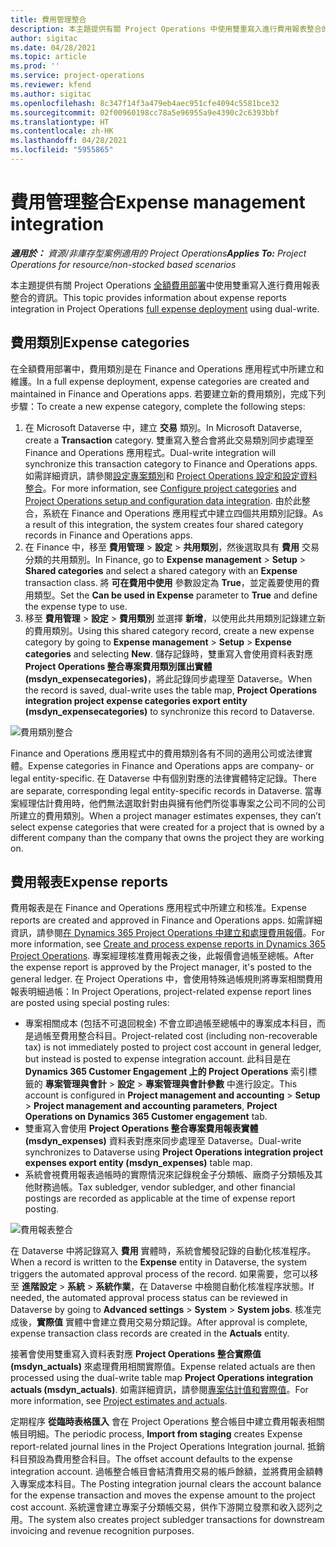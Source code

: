 ```yaml
---
title: 費用管理整合
description: 本主題提供有關 Project Operations 中使用雙重寫入進行費用報表整合的資訊。
author: sigitac
ms.date: 04/28/2021
ms.topic: article
ms.prod: ''
ms.service: project-operations
ms.reviewer: kfend
ms.author: sigitac
ms.openlocfilehash: 8c347f14f3a479eb4aec951cfe4094c5581bce32
ms.sourcegitcommit: 02f00960198cc78a5e96955a9e4390c2c6393bbf
ms.translationtype: HT
ms.contentlocale: zh-HK
ms.lasthandoff: 04/28/2021
ms.locfileid: "5955865"
---
```

# <a name="expense-management-integration"></a><span data-ttu-id="6f9de-103">費用管理整合</span><span class="sxs-lookup"><span data-stu-id="6f9de-103">Expense management integration</span></span>

<span data-ttu-id="6f9de-104">_**適用於：** 資源/非庫存型案例適用的 Project Operations_</span><span class="sxs-lookup"><span data-stu-id="6f9de-104">_**Applies To:** Project Operations for resource/non-stocked based scenarios_</span></span>

<span data-ttu-id="6f9de-105">本主題提供有關 Project Operations [全額費用部署](../expense/expense-overview.md)中使用雙重寫入進行費用報表整合的資訊。</span><span class="sxs-lookup"><span data-stu-id="6f9de-105">This topic provides information about expense reports integration in Project Operations [full expense deployment](../expense/expense-overview.md) using dual-write.</span></span>

## <a name="expense-categories"></a><span data-ttu-id="6f9de-106">費用類別</span><span class="sxs-lookup"><span data-stu-id="6f9de-106">Expense categories</span></span>

<span data-ttu-id="6f9de-107">在全額費用部署中，費用類別是在 Finance and Operations 應用程式中所建立和維護。</span><span class="sxs-lookup"><span data-stu-id="6f9de-107">In a full expense deployment, expense categories are created and maintained in Finance and Operations apps.</span></span> <span data-ttu-id="6f9de-108">若要建立新的費用類別，完成下列步驟：</span><span class="sxs-lookup"><span data-stu-id="6f9de-108">To create a new expense category, complete the following steps:</span></span>

1. <span data-ttu-id="6f9de-109">在 Microsoft Dataverse 中，建立 **交易** 類別。</span><span class="sxs-lookup"><span data-stu-id="6f9de-109">In Microsoft Dataverse, create a **Transaction** category.</span></span> <span data-ttu-id="6f9de-110">雙重寫入整合會將此交易類別同步處理至 Finance and Operations 應用程式。</span><span class="sxs-lookup"><span data-stu-id="6f9de-110">Dual-write integration will synchronize this transaction category to Finance and Operations apps.</span></span> <span data-ttu-id="6f9de-111">如需詳細資訊，請參閱[設定專案類別](/dynamics365/project-operations/project-accounting/configure-project-categories)和 [Project Operations 設定和設定資料整合](resource-dual-write-setup-integration.md)。</span><span class="sxs-lookup"><span data-stu-id="6f9de-111">For more information, see [Configure project categories](/dynamics365/project-operations/project-accounting/configure-project-categories) and [Project Operations setup and configuration data integration](resource-dual-write-setup-integration.md).</span></span> <span data-ttu-id="6f9de-112">由於此整合，系統在 Finance and Operations 應用程式中建立四個共用類別記錄。</span><span class="sxs-lookup"><span data-stu-id="6f9de-112">As a result of this integration, the system creates four shared category records in Finance and Operations apps.</span></span>
2. <span data-ttu-id="6f9de-113">在 Finance 中，移至 **費用管理** > **設定** > **共用類別**，然後選取具有 **費用** 交易分類的共用類別。</span><span class="sxs-lookup"><span data-stu-id="6f9de-113">In Finance, go to **Expense management** > **Setup** > **Shared categories** and select a shared category with an **Expense** transaction class.</span></span> <span data-ttu-id="6f9de-114">將 **可在費用中使用** 參數設定為 **True**，並定義要使用的費用類型。</span><span class="sxs-lookup"><span data-stu-id="6f9de-114">Set the **Can be used in Expense** parameter to **True** and define the expense type to use.</span></span>
3. <span data-ttu-id="6f9de-115">移至 **費用管理** > **設定** > **費用類別** 並選擇 **新增**，以使用此共用類別記錄建立新的費用類別。</span><span class="sxs-lookup"><span data-stu-id="6f9de-115">Using this shared category record, create a new expense category by going to **Expense management** > **Setup** > **Expense categories** and selecting **New**.</span></span> <span data-ttu-id="6f9de-116">儲存記錄時，雙重寫入會使用資料表對應 **Project Operations 整合專案費用類別匯出實體 (msdyn\_expensecategories)**，將此記錄同步處理至 Dataverse。</span><span class="sxs-lookup"><span data-stu-id="6f9de-116">When the record is saved, dual-write uses the table map, **Project Operations integration project expense categories export entity (msdyn\_expensecategories)** to synchronize this record to Dataverse.</span></span>

  ![費用類別整合](./media/DW6ExpenseCategories.png)

<span data-ttu-id="6f9de-118">Finance and Operations 應用程式中的費用類別各有不同的適用公司或法律實體。</span><span class="sxs-lookup"><span data-stu-id="6f9de-118">Expense categories in Finance and Operations apps are company- or legal entity-specific.</span></span> <span data-ttu-id="6f9de-119">在 Dataverse 中有個別對應的法律實體特定記錄。</span><span class="sxs-lookup"><span data-stu-id="6f9de-119">There are separate, corresponding legal entity-specific records in Dataverse.</span></span> <span data-ttu-id="6f9de-120">當專案經理估計費用時，他們無法選取針對由與擁有他們所從事專案之公司不同的公司所建立的費用類別。</span><span class="sxs-lookup"><span data-stu-id="6f9de-120">When a project manager estimates expenses, they can’t select expense categories that were created for a project that is owned by a different company than the company that owns the project they are working on.</span></span> 

## <a name="expense-reports"></a><span data-ttu-id="6f9de-121">費用報表</span><span class="sxs-lookup"><span data-stu-id="6f9de-121">Expense reports</span></span>

<span data-ttu-id="6f9de-122">費用報表是在 Finance and Operations 應用程式中所建立和核准。</span><span class="sxs-lookup"><span data-stu-id="6f9de-122">Expense reports are created and approved in Finance and Operations apps.</span></span> <span data-ttu-id="6f9de-123">如需詳細資訊，請參閱[在 Dynamics 365 Project Operations 中建立和處理費用報價](/learn/modules/create-process-expense-reports/)。</span><span class="sxs-lookup"><span data-stu-id="6f9de-123">For more information, see [Create and process expense reports in Dynamics 365 Project Operations](/learn/modules/create-process-expense-reports/).</span></span> <span data-ttu-id="6f9de-124">專案經理核准費用報表之後，此報價會過帳至總帳。</span><span class="sxs-lookup"><span data-stu-id="6f9de-124">After the expense report is approved by the Project manager, it's posted to the general ledger.</span></span> <span data-ttu-id="6f9de-125">在 Project Operations 中，會使用特殊過帳規則將專案相關費用報表明細過帳：</span><span class="sxs-lookup"><span data-stu-id="6f9de-125">In Project Operations, project-related expense report lines are posted using special posting rules:</span></span>

  - <span data-ttu-id="6f9de-126">專案相關成本 (包括不可退回稅金) 不會立即過帳至總帳中的專案成本科目，而是過帳至費用整合科目。</span><span class="sxs-lookup"><span data-stu-id="6f9de-126">Project-related cost (including non-recoverable tax) is not immediately posted to project cost account in general ledger, but instead is posted to expense integration account.</span></span> <span data-ttu-id="6f9de-127">此科目是在 **Dynamics 365 Customer Engagement 上的 Project Operations** 索引標籤的 **專案管理與會計** > **設定** > **專案管理與會計參數** 中進行設定。</span><span class="sxs-lookup"><span data-stu-id="6f9de-127">This account is configured in **Project management and accounting** > **Setup** > **Project management and accounting parameters**, **Project Operations on Dynamics 365 Customer engagement** tab.</span></span>
  - <span data-ttu-id="6f9de-128">雙重寫入會使用 **Project Operations 整合專案費用報表實體 (msdyn\_expenses)** 資料表對應來同步處理至 Dataverse。</span><span class="sxs-lookup"><span data-stu-id="6f9de-128">Dual-write synchronizes to Dataverse using **Project Operations integration project expenses export entity (msdyn\_expenses)** table map.</span></span>
  - <span data-ttu-id="6f9de-129">系統會視費用報表過帳時的實際情況來記錄稅金子分類帳、廠商子分類帳及其他財務過帳。</span><span class="sxs-lookup"><span data-stu-id="6f9de-129">Tax subledger, vendor subledger, and other financial postings are recorded as applicable at the time of expense report posting.</span></span>

  ![費用報表整合](./media/DW6ExpenseReports.png)

<span data-ttu-id="6f9de-131">在 Dataverse 中將記錄寫入 **費用** 實體時，系統會觸發記錄的自動化核准程序。</span><span class="sxs-lookup"><span data-stu-id="6f9de-131">When a record is written to the **Expense** entity in Dataverse, the system triggers the automated approval process of the record.</span></span> <span data-ttu-id="6f9de-132">如果需要，您可以移至 **進階設定** > **系統** > **系統作業**，在 Dataverse 中檢閱自動化核准程序狀態。</span><span class="sxs-lookup"><span data-stu-id="6f9de-132">If needed, the automated approval process status can be reviewed in Dataverse by going to **Advanced settings** > **System** > **System jobs**.</span></span> <span data-ttu-id="6f9de-133">核准完成後，**實際值** 實體中會建立費用交易分類記錄。</span><span class="sxs-lookup"><span data-stu-id="6f9de-133">After approval is complete, expense transaction class records are created in the **Actuals** entity.</span></span>

<span data-ttu-id="6f9de-134">接著會使用雙重寫入資料表對應 **Project Operations 整合實際值 (msdyn\_actuals)** 來處理費用相關實際值。</span><span class="sxs-lookup"><span data-stu-id="6f9de-134">Expense related actuals are then processed using the dual-write table map **Project Operations integration actuals (msdyn\_actuals)**.</span></span> <span data-ttu-id="6f9de-135">如需詳細資訊，請參閱[專案估計值和實際值](resource-dual-write-estimates-actuals.md)。</span><span class="sxs-lookup"><span data-stu-id="6f9de-135">For more information, see [Project estimates and actuals](resource-dual-write-estimates-actuals.md).</span></span>

<span data-ttu-id="6f9de-136">定期程序 **從臨時表格匯入** 會在 Project Operations 整合帳目中建立費用報表相關帳目明細。</span><span class="sxs-lookup"><span data-stu-id="6f9de-136">The periodic process, **Import from staging** creates Expense report-related journal lines in the Project Operations Integration journal.</span></span> <span data-ttu-id="6f9de-137">抵銷科目預設為費用整合科目。</span><span class="sxs-lookup"><span data-stu-id="6f9de-137">The offset account defaults to the expense integration account.</span></span> <span data-ttu-id="6f9de-138">過帳整合帳目會結清費用交易的帳戶餘額，並將費用金額轉入專案成本科目。</span><span class="sxs-lookup"><span data-stu-id="6f9de-138">The Posting integration journal clears the account balance for the expense transaction and moves the expense amount to the project cost account.</span></span> <span data-ttu-id="6f9de-139">系統還會建立專案子分類帳交易，供作下游開立發票和收入認列之用。</span><span class="sxs-lookup"><span data-stu-id="6f9de-139">The system also creates project subledger transactions for downstream invoicing and revenue recognition purposes.</span></span>
